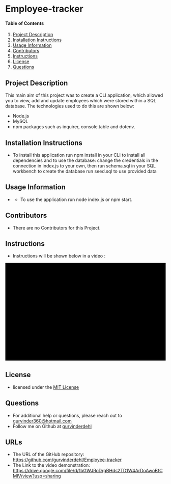 # Employee-tracker
#### Table of Contents
1. [Project Description](#project-description)
2. [Installation Instructions](#installation-instructions)
3. [Usage Information](#usage-information)
4. [Contributors](#contributors)
5. [Instructions](#Instructions)
6. [License](#license)
7. [Questions](#questions)
## Project Description
This main aim of this project was to create a CLI application, which allowed you to view, add and update employees which were stored within a SQL database. The technologies used to do this are shown below:

* Node.js
* MySQL
* npm packages such as inquirer, console.table and dotenv.

## Installation Instructions
* To install this application run npm install in your CLI to install all dependencies and to use the database:
change the credentials in the connection in index.js to your own, then run schema.sql in your SQL workbench to create the database
run seed.sql to use provided data
## Usage Information
* * To use the application run node index.js or npm start.
## Contributors
* There are no Contributors for this Project.
## Instructions
* Instructions will be shown below in a video :
<img src="assets/zoom.gif" alt="Employee Tracker"/>

## License
* licensed under the [MIT License](LICENSE)
## Questions
* For additional help or questions, please reach out to gurvinder360@hotmail.com
* Follow me on Github at [gurvinderdehl](http://github.com/gurvinderdehl)

## URLs 
* The URL of the GitHub repository: https://github.com/gurvinderdehl/Employee-tracker
* The Link to the video demonstration: https://drive.google.com/file/d/1bGWJRoDrgBHds2TD1W4ArDoAwoBfCMlV/view?usp=sharing 